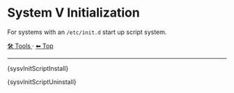 # System V Initialization

For systems with an `/etc/init.d` start up script system.

<!-- TEMPLATE toolHeader 2 -->
[🛠️ Tools ](./index.md) &middot; [⬅ Top ](../index.md)
<hr />

{sysvInitScriptInstall}

{sysvInitScriptUninstall}
